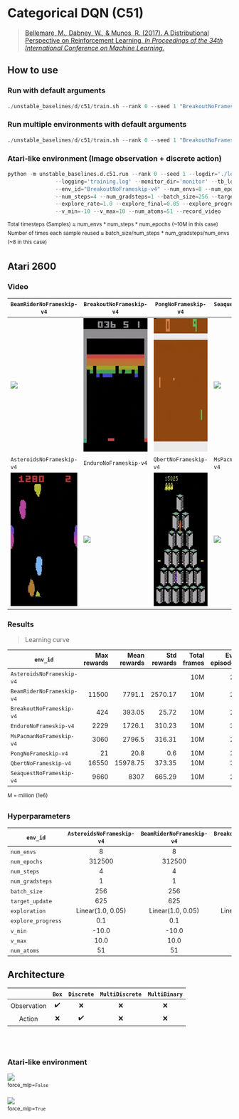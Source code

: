 # Categorical DQN (C51)

> [Bellemare, M., Dabney, W., & Munos, R. (2017). A Distributional Perspective on Reinforcement Learning. *In Proceedings of the 34th International Conference on Machine Learning.*](https://arxiv.org/abs/1707.06887)


## How to use

### Run with default arguments
```python
./unstable_baselines/d/c51/train.sh --rank 0 --seed 1 "BreakoutNoFrameskip-v4"
```

### Run multiple environments with default arguments
```python
./unstable_baselines/d/c51/train.sh --rank 0 --seed 1 "BreakoutNoFrameskip-v4" "SeaquestNoFrameskip-v4"
```

### Atari-like environment (Image observation + discrete action)
```python
python -m unstable_baselines.d.c51.run --rank 0 --seed 1 --logdir='./log/{env_id}/dqn/{rank}' \
               --logging='training.log' --monitor_dir='monitor' --tb_logdir='' --model_path='model/weights' \
               --env_id="BreakoutNoFrameskip-v4" --num_envs=8 --num_epochs=312500 \
               --num_steps=4 --num_gradsteps=1 --batch_size=256 --target_update=625 \
               --explore_rate=1.0 --explore_final=0.05 --explore_progress=0.1 \
               --v_min=-10 --v_max=10 --num_atoms=51 --record_video
```

<sup>Total timesteps (Samples) ≈ num_envs * num_steps * num_epochs (~10M in this case)</sup><br>
<sup>Number of times each sample reused ≈ batch_size/num_steps * num_gradsteps/num_envs (~8 in this case)</sup><br>

## Atari 2600

### Video

| `BeamRiderNoFrameskip-v4` | `BreakoutNoFrameskip-v4` | `PongNoFrameskip-v4` | `SeaquestNoFrameskip-v4` |
|---------------------------|--------------------------|----------------------|--------------------------|
|<img src="https://github.com/Ending2015a/unstable_baselines_assets/blob/master/images/c51.BeamRiderNoFrameskip-v4.eval.gif" height=300px>|<img src="https://github.com/Ending2015a/unstable_baselines_assets/blob/master/images/c51.BreakoutNoFrameskip-v4.eval.gif" height=300px>|<img src="https://github.com/Ending2015a/unstable_baselines_assets/blob/master/images/c51.PongNoFrameskip-v4.eval.gif" height=300px>|<img src="https://github.com/Ending2015a/unstable_baselines_assets/blob/master/images/c51.SeaquestNoFrameskip-v4.eval.gif" height=300px>|
| `AsteroidsNoFrameskip-v4` | `EnduroNoFrameskip-v4`   | `QbertNoFrameskip-v4` | `MsPacmanNoFrameskip-v4` |
|<img src="https://github.com/Ending2015a/unstable_baselines_assets/blob/master/images/c51.AsteroidsNoFrameskip-v4.eval.gif" height=300px>|<img src="https://github.com/Ending2015a/unstable_baselines_assets/blob/master/images/c51.EnduroNoFrameskip-v4.eval.gif" height=300px>|<img src="https://github.com/Ending2015a/unstable_baselines_assets/blob/master/images/c51.QbertNoFrameskip-v4.eval.gif" height=300px>|<img src="https://github.com/Ending2015a/unstable_baselines_assets/blob/master/images/c51.MsPacmanNoFrameskip-v4.eval.gif" height=300px>|

### Results

> Learning curve

| `env_id`                  | Max rewards | Mean rewards | Std rewards | Total frames | Eval episodes |
|---------------------------|------------:|-------------:|------------:|-------------:|--------------:|
| `AsteroidsNoFrameskip-v4` |             |              |             |          10M |            20 |
| `BeamRiderNoFrameskip-v4` |       11500 |       7791.1 |     2570.17 |          10M |            20 |
| `BreakoutNoFrameskip-v4`  |         424 |       393.05 |       25.72 |          10M |            20 |
| `EnduroNoFrameskip-v4`    |        2229 |       1726.1 |      310.23 |          10M |            20 |
| `MsPacmanNoFrameskip-v4`  |        3060 |       2796.5 |      316.31 |          10M |            20 |
| `PongNoFrameskip-v4`      |          21 |         20.8 |         0.6 |          10M |            20 |
| `QbertNoFrameskip-v4`     |       16550 |     15978.75 |      373.35 |          10M |            20 |
| `SeaquestNoFrameskip-v4`  |        9660 |         8307 |      665.29 |          10M |            20 |

<sup>M = million (1e6)</sup><br>

### Hyperparameters


| `env_id`           | `AsteroidsNoFrameskip-v4` | `BeamRiderNoFrameskip-v4` | `BreakoutNoFrameskip-v4` | `EnduroNoFrameskip-v4` | `MsPacmanNoFrameskip-v4` | `PongNoFrameskip-v4` | `QbertNoFrameskip-v4` | `SeaquestNoFrameskip-v4` |
|--------------------|:-------------------------:|:-------------------------:|:------------------------:|:----------------------:|:------------------------:|:--------------------:|:---------------------:|:------------------------:|
| `num_envs`         |             8             |             8             |             8            |            8           |             8            |           8          |           8           |             8            |
| `num_epochs`       |           312500          |           312500          |          312500          |         312500         |          312500          |        312500        |         312500        |          312500          |
| `num_steps`        |             4             |             4             |             4            |            4           |             4            |           4          |           4           |             4            |
| `num_gradsteps`    |             1             |             1             |             1            |            1           |             1            |           1          |           1           |             1            |
| `batch_size`       |            256            |            256            |            256           |           256          |            256           |          256         |          256          |            256           |
| `target_update`    |            625            |            625            |            625           |           625          |            625           |          625         |          625          |            625           |
| `exploration`      |     Linear(1.0, 0.05)     |     Linear(1.0, 0.05)     |     Linear(1.0, 0.05)    |    Linear(1.0, 0.05)   |     Linear(1.0, 0.05)    |   Linear(1.0, 0.05)  |   Linear(1.0, 0.05)   |     Linear(1.0, 0.05)    |
| `explore_progress` |            0.1            |            0.1            |            0.1           |           0.1          |            0.1           |          0.1         |          0.1          |            0.1           |
| `v_min`            |           -10.0           |           -10.0           |           -10.0          |          -10.0         |           -10.0          |         -10.0        |         -10.0         |           -10.0          |
| `v_max`            |            10.0           |            10.0           |           10.0           |          10.0          |           10.0           |         10.0         |          10.0         |           10.0           |
| `num_atoms`        |             51            |             51            |            51            |           51           |            51            |          51          |           51          |            51            |

## Architecture

|             | `Box`              | `Discrete`         | `MultiDiscrete` | `MultiBinary` |
|:-----------:|:------------------:|:------------------:|:---------------:|:-------------:|
| Observation | :heavy_check_mark: | :x:                | :x:             | :x:           |
| Action      | :x:                | :heavy_check_mark: | :x:             | :x:           |

<br/>
<br/>

### Atari-like environment
![](https://g.gravizo.com/source/svg/c51_discrete?https%3A%2F%2Fraw.githubusercontent.com%2FEnding2015a%2Funstable_baselines_assets%2Fmaster%2Fscripts%2Farch%2Fc51.arch.md)
<br/>
<sup>force_mlp=`False`</sup><br>


![](https://g.gravizo.com/source/svg/c51_continuous?https%3A%2F%2Fraw.githubusercontent.com%2FEnding2015a%2Funstable_baselines_assets%2Fmaster%2Fscripts%2Farch%2Fc51.arch.md)
<br/>
<sup>force_mlp=`True`</sup><br>
